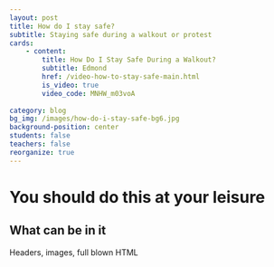 ```yaml
---
layout: post
title: How do I stay safe?
subtitle: Staying safe during a walkout or protest
cards:
    - content: 
        title: How Do I Stay Safe During a Walkout?
        subtitle: Edmond    
        href: /video-how-to-stay-safe-main.html
        is_video: true
        video_code: MNHW_m03voA      
        
category: blog
bg_img: /images/how-do-i-stay-safe-bg6.jpg
background-position: center
students: false
teachers: false
reorganize: true
---
```


You should do this at your leisure
==================================

## What can be in it

Headers, images, full blown HTML

